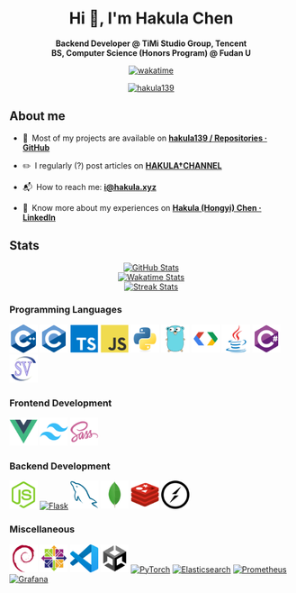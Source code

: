 <!-- markdownlint-disable MD033 -->

<div align="center">

# Hi 👋, I'm Hakula Chen

**Backend Developer @ TiMi Studio Group, Tencent**  
**BS, Computer Science (Honors Program) @ Fudan U**  

[![wakatime](https://wakatime.com/badge/user/f4a35a1f-0e29-4093-a647-e66aad164737.svg)](https://wakatime.com/@f4a35a1f-0e29-4093-a647-e66aad164737)

[![hakula139](https://github-profile-trophy.vercel.app/?username=hakula139&theme=darkhub&no-frame=true&column=4&margin-w=36&margin-h=12)](https://github.com/ryo-ma/github-profile-trophy)

</div>

## About me

- 🔮&ensp;Most of my projects are available on **[hakula139 / Repositories · GitHub][github]**

- ✏️&ensp;I regularly (?) post articles on **[HAKULA†CHANNEL][hakula.xyz]**

- 📬&ensp;How to reach me: **<i@hakula.xyz>**

- 💼&ensp;Know more about my experiences on **[Hakula (Hongyi) Chen · LinkedIn][linkedin]**

[github]: https://github.com/hakula139?tab=repositories
[hakula.xyz]: https://hakula.xyz
[linkedin]: https://www.linkedin.com/in/hakula

## Stats

<div align="center">

[<img src="https://github-readme-stats.vercel.app/api?username=hakula139&theme=dark&hide_border=true&show_icons=true&disable_animations=true&count_private=true" alt="GitHub Stats" width="480" />](https://github.com/anuraghazra/github-readme-stats)  
[<img src="https://github-readme-stats.vercel.app/api/wakatime?username=Hakula&range=last_7_days&theme=dark&hide_border=true&layout=compact&custom_title=This%20week%20I%20spent%20my%20time%20on" alt="Wakatime Stats" width="480" />](https://wakatime.com/@Hakula)  
[<img src="https://streak-stats.demolab.com/?user=hakula139&theme=dark&hide_border=true&exclude_days=Sun%2CSat" alt="Streak Stats" width="480" />](https://git.io/streak-stats)  
</div>

### Programming Languages

[<img src="https://raw.githubusercontent.com/devicons/devicon/master/icons/cplusplus/cplusplus-original.svg" alt="C++" width="50" height="50" />](https://www.cplusplus.com)
[<img src="https://raw.githubusercontent.com/devicons/devicon/master/icons/c/c-original.svg" alt="C" width="50" height="50" />](https://www.iso.org/standard/74528.html)
[<img src="https://raw.githubusercontent.com/devicons/devicon/master/icons/typescript/typescript-original.svg" alt="TypeScript" width="50" height="50" />](https://www.typescriptlang.org)
[<img src="https://raw.githubusercontent.com/devicons/devicon/master/icons/javascript/javascript-original.svg" alt="JavaScript" width="50" height="50" />](https://www.javascript.com)
[<img src="https://raw.githubusercontent.com/devicons/devicon/master/icons/python/python-original.svg" alt="Python" width="50" height="50" />](https://www.python.org)
[<img src="https://raw.githubusercontent.com/devicons/devicon/master/icons/go/go-original.svg" alt="Go" width="50" height="50" />](https://golang.org)
[<img src="https://raw.githubusercontent.com/vscode-icons/vscode-icons/master/icons/file_type_protobuf.svg" alt="Protobuf" width="50" height="50" />](https://developers.google.com/protocol-buffers)
[<img src="https://raw.githubusercontent.com/devicons/devicon/master/icons/java/java-original.svg" alt="Java" width="50" height="50" />](https://www.java.com)
[<img src="https://raw.githubusercontent.com/devicons/devicon/master/icons/csharp/csharp-original.svg" alt="C#" width="50" height="50" />](https://docs.microsoft.com/en-us/dotnet/csharp)
[<img src="https://raw.githubusercontent.com/vscode-icons/vscode-icons/master/icons/file_type_systemverilog.svg" alt="SystemVerilog" width="50" height="50" />](https://ieeexplore.ieee.org/document/8299595)

### Frontend Development

[<img src="https://raw.githubusercontent.com/devicons/devicon/master/icons/vuejs/vuejs-original.svg" alt="Vue" width="50" height="50" />](https://vuejs.org)
[<img src="https://raw.githubusercontent.com/devicons/devicon/master/icons/tailwindcss/tailwindcss-plain.svg" alt="Tailwind CSS" width="50" height="50" />](https://tailwindcss.com)
[<img src="https://raw.githubusercontent.com/devicons/devicon/master/icons/sass/sass-original.svg" alt="Sass" width="50" height="50" />](https://sass-lang.com)

### Backend Development

[<img src="https://raw.githubusercontent.com/devicons/devicon/master/icons/nodejs/nodejs-original.svg" alt="Node.js" width="50" height="50" />](https://nodejs.org)
[<img src="https://www.vectorlogo.zone/logos/pocoo_flask/pocoo_flask-icon.svg" alt="Flask" width="50" height="50" />](https://flask.palletsprojects.com)
[<img src="https://raw.githubusercontent.com/devicons/devicon/master/icons/mysql/mysql-original.svg" alt="MySQL" width="50" height="50" />](https://www.mysql.com)
[<img src="https://raw.githubusercontent.com/devicons/devicon/master/icons/mongodb/mongodb-original.svg" alt="MongoDB" width="50" height="50" />](https://www.mongodb.com)
[<img src="https://raw.githubusercontent.com/devicons/devicon/master/icons/redis/redis-original.svg" alt="Redis" width="50" height="50" />](https://redis.io)
[<img src="https://raw.githubusercontent.com/devicons/devicon/master/icons/socketio/socketio-original.svg" alt="Socket.IO" width="50" height="50" />](https://socket.io)

### Miscellaneous

[<img src="https://raw.githubusercontent.com/devicons/devicon/master/icons/debian/debian-original.svg" alt="Debian" width="50" height="50" />](https://www.debian.org)
[<img src="https://raw.githubusercontent.com/devicons/devicon/master/icons/centos/centos-original.svg" alt="CentOS" width="50" height="50" />](https://www.centos.org)
[<img src="https://raw.githubusercontent.com/devicons/devicon/master/icons/vscode/vscode-original.svg" alt="VS Code" width="50" height="50" />](https://code.visualstudio.com)
[<img src="https://raw.githubusercontent.com/devicons/devicon/master/icons/unity/unity-original.svg" alt="Unity" width="50" height="50" />](https://unity.com)
[<img src="https://www.vectorlogo.zone/logos/pytorch/pytorch-icon.svg" alt="PyTorch" width="50" height="50" />](https://pytorch.org)
[<img src="https://www.vectorlogo.zone/logos/elastic/elastic-icon.svg" alt="Elasticsearch" width="50" height="50" />](https://www.elastic.co)
[<img src="https://www.vectorlogo.zone/logos/prometheusio/prometheusio-icon.svg" alt="Prometheus" width="50" height="50" />](https://prometheus.io)
[<img src="https://www.vectorlogo.zone/logos/grafana/grafana-icon.svg" alt="Grafana" width="50" height="50" />](https://grafana.com)
